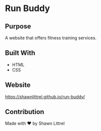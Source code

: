 # Run Buddy

## Purpose
A website that offers fitness training services.

## Built With
* HTML
* CSS

## Website
https://shawnlittrel.github.io/run-buddy/

## Contribution
Made with ❤️ by Shawn Littrel
